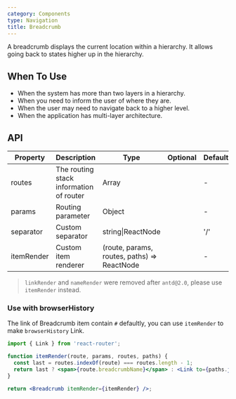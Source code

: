 ```yaml
---
category: Components
type: Navigation
title: Breadcrumb
---
```


A breadcrumb displays the current location within a hierarchy. It allows going back to states higher up in the hierarchy.

## When To Use

- When the system has more than two layers in a hierarchy.
- When you need to inform the user of where they are.
- When the user may need to navigate back to a higher level.
- When the application has multi-layer architecture.

## API

| Property      | Description                              | Type              |  Optional | Default |
|-----------|-----------------------------------|-----------------|---------|--------|
| routes    | The routing stack information of router | Array             |         | -      |
| params    | Routing parameter                        | Object            |         | -      |
| separator | Custom separator                      | string\|ReactNode |         | '/'    |
| itemRender | Custom item renderer | (route, params, routes, paths) => ReactNode | | - |

> `linkRender` and `nameRender` were removed after `antd@2.0`, please use `itemRender` instead.

### Use with browserHistory

The link of Breadcrumb item contain `#` defaultly, you can use `itemRender` to make `browserHistory` Link.

```jsx
import { Link } from 'react-router';

function itemRender(route, params, routes, paths) {
  const last = routes.indexOf(route) === routes.length - 1;
  return last ? <span>{route.breadcrumbName}</span> : <Link to={paths.join('/')}>{route.breadcrumbName}</Link>;
}

return <Breadcrumb itemRender={itemRender} />;
```
